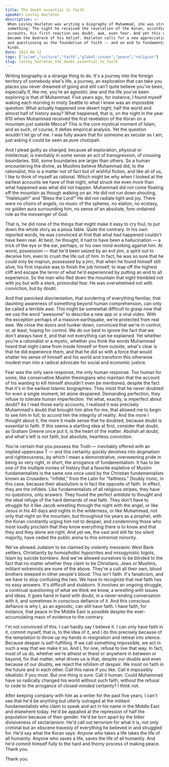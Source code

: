 ```yaml
---
title: The doubt essential to faith
speaker: Lesley Hazleton
description: >-
 When Lesley Hazleton was writing a biography of Muhammad, she was struck by
 something: The night he received the revelation of the Koran, according to early
 accounts, his first reaction was doubt, awe, even fear. And yet this experience
 became the bedrock of his belief. Hazleton calls for a new appreciation of doubt
 and questioning as the foundation of faith -- and an end to fundamentalism of all
 kinds.
date: 2013-06-12
tags: ["islam","culture","faith","global-issues","peace","religion"]
slug: lesley_hazleton_the_doubt_essential_to_faith
---
```


Writing biography is a strange thing to do. It's a journey into the foreign territory of
somebody else's life, a journey, an exploration that can take you places you never dreamed
of going and still can't quite believe you've been, especially if, like me, you're an
agnostic Jew and the life you've been exploring is that of Muhammad. Five years ago, for
instance, I found myself waking each morning in misty Seattle to what I knew was an
impossible question: What actually happened one desert night, half the world and almost
half of history away? What happened, that is, on the night in the year 610 when Muhammad
received the first revelation of the Koran on a mountain just outside Mecca? This is the
core mystical moment of Islam, and as such, of course, it defies empirical analysis. Yet
the question wouldn't let go of me. I was fully aware that for someone as secular as I am,
just asking it could be seen as pure chutzpah.

And I plead guilty as charged, because all exploration, physical or intellectual, is
inevitably in some sense an act of transgression, of crossing boundaries. Still, some
boundaries are larger than others. So a human encountering the divine, as Muslims believe
Muhammad did, to the rationalist, this is a matter not of fact but of wishful fiction, and
like all of us, I like to think of myself as rational. Which might be why when I looked at
the earliest accounts we have of that night, what struck me even more than what happened
was what did not happen. Muhammad did not come floating off the mountain as though walking
on air. He did not run down shouting, "Hallelujah!" and "Bless the Lord!" He did not
radiate light and joy. There were no choirs of angels, no music of the spheres, no
elation, no ecstasy, no golden aura surrounding him, no sense of an absolute,
fore-ordained role as the messenger of God.

That is, he did none of the things that might make it easy to cry foul, to put down the
whole story as a pious fable. Quite the contrary. In his own reported words, he was
convinced at first that what had happened couldn't have been real. At best, he thought, it
had to have been a hallucination — a trick of the eye or the ear, perhaps, or his own mind
working against him. At worst, possession — that he'd been seized by an evil jinn, a
spirit out to deceive him, even to crush the life out of him. In fact, he was so sure that
he could only be majnun, possessed by a jinn, that when he found himself still alive, his
first impulse was to finish the job himself, to leap off the highest cliff and escape the
terror of what he'd experienced by putting an end to all experience. So the man who fled
down the mountain that night trembled not with joy but with a stark, primordial fear. He
was overwhelmed not with conviction, but by doubt.

And that panicked disorientation, that sundering of everything familiar, that daunting
awareness of something beyond human comprehension, can only be called a terrible awe. This
might be somewhat difficult to grasp now that we use the word "awesome" to describe a new
app or a viral video. With the exception perhaps of a massive earthquake, we're protected
from real awe. We close the doors and hunker down, convinced that we're in control, or, at
least, hoping for control. We do our best to ignore the fact that we don't always have it,
and that not everything can be explained. Yet whether you're a rationalist or a mystic,
whether you think the words Muhammad heard that night came from inside himself or from
outside, what's clear is that he did experience them, and that he did so with a force that
would shatter his sense of himself and his world and transform this otherwise modest man
into a radical advocate for social and economic justice.

Fear was the only sane response, the only human response. Too human for some, like
conservative Muslim theologians who maintain that the account of his wanting to kill
himself shouldn't even be mentioned, despite the fact that it's in the earliest Islamic
biographies. They insist that he never doubted for even a single moment, let alone
despaired. Demanding perfection, they refuse to tolerate human imperfection. Yet what,
exactly, is imperfect about doubt? As I read those early accounts, I realized it was
precisely Muhammad's doubt that brought him alive for me, that allowed me to begin to see
him in full, to accord him the integrity of reality. And the more I thought about it, the
more it made sense that he doubted, because doubt is essential to faith. If this seems a
startling idea at first, consider that doubt, as Graham Greene once put it, is the heart
of the matter. Abolish all doubt, and what's left is not faith, but absolute, heartless
conviction.

You're certain that you possess the Truth — inevitably offered with an implied uppercase T
— and this certainty quickly devolves into dogmatism and righteousness, by which I mean a
demonstrative, overweening pride in being so very right, in short, the arrogance of
fundamentalism. It has to be one of the multiple ironies of history that a favorite
expletive of Muslim fundamentalists is the same one once used by the Christian
fundamentalists known as Crusaders: "infidel," from the Latin for "faithless." Doubly
ironic, in this case, because their absolutism is in fact the opposite of faith. In
effect, they are the infidels. Like fundamentalists of all religious stripes, they have no
questions, only answers. They found the perfect antidote to thought and the ideal refuge
of the hard demands of real faith. They don't have to struggle for it like Jacob wrestling
through the night with the angel, or like Jesus in his 40 days and nights in the
wilderness, or like Muhammad, not only that night on the mountain, but throughout his
years as a prophet, with the Koran constantly urging him not to despair, and condemning
those who most loudly proclaim that they know everything there is to know and that they
and they alone are right. And yet we, the vast and still far too silent majority, have
ceded the public arena to this extremist minority.

We've allowed Judaism to be claimed by violently messianic West Bank settlers,
Christianity by homophobic hypocrites and misogynistic bigots, Islam by suicide bombers.
And we've allowed ourselves to be blinded to the fact that no matter whether they claim to
be Christians, Jews or Muslims, militant extremists are none of the above. They're a cult
all their own, blood brothers steeped in other people's blood. This isn't faith. It's
fanaticism, and we have to stop confusing the two. We have to recognize that real faith
has no easy answers. It's difficult and stubborn. It involves an ongoing struggle, a
continual questioning of what we think we know, a wrestling with issues and ideas. It goes
hand in hand with doubt, in a never-ending conversation with it, and sometimes in
conscious defiance of it. And this conscious defiance is why I, as an agnostic, can still
have faith. I have faith, for instance, that peace in the Middle East is possible despite
the ever-accumulating mass of evidence to the contrary.

I'm not convinced of this. I can hardly say I believe it. I can only have faith in it,
commit myself, that is, to the idea of it, and I do this precisely because of the
temptation to throw up my hands in resignation and retreat into silence. Because despair is
self-fulfilling. If we call something impossible, we act in such a way that we make it so.
And I, for one, refuse to live that way. In fact, most of us do, whether we're atheist or
theist or anywhere in between or beyond, for that matter, what drives us is that, despite
our doubts and even because of our doubts, we reject the nihilism of despair. We insist on
faith in the future and in each other. Call this naive if you like. Call it impossibly
idealistic if you must. But one thing is sure: Call it human. Could Muhammad have so
radically changed his world without such faith, without the refusal to cede to the
arrogance of closed-minded certainty? I think not.

After keeping company with him as a writer for the past five years, I can't see that he'd
be anything but utterly outraged at the militant fundamentalists who claim to speak and
act in his name in the Middle East and elsewhere today. He'd be appalled at the repression
of half the population because of their gender. He'd be torn apart by the bitter
divisiveness of sectarianism. He'd call out terrorism for what it is, not only criminal
but an obscene travesty of everything he believed in and struggled for. He'd say what the
Koran says: Anyone who takes a life takes the life of all humanity. Anyone who saves a
life, saves the life of all humanity. And he'd commit himself fully to the hard and thorny
process of making peace. Thank you.

Thank you. 

<!--
ad_duration=3.33
event="TEDGlobal 2013"
external_start_time=0
intro_duration=11.82
is_subtitle_required="False"
is_talk_featured="True"
language="en"
language_swap="False"
native_language="en"
number_of_related_talks=6
number_of_speakers=1
number_of_subtitled_videos=32
number_of_tags=6
number_of_talk_download_languages=33
number_of_talk_more_resources=0
number_of_talk_recommendations=0
number_of_talks_take_actions=0
post_ad_duration=0.83
published_timestamp="2013-06-24 15:29:55"
recording_date="2013-06-12"
speaker_description="Writer, psychologist"
speaker_is_published=1
speaker_name="Lesley Hazleton"
talk_name="The doubt essential to faith"
talks_tags=["islam","culture","faith","global-issues","peace","religion"]
url_audio="https://download.ted.com/talks/LesleyHazleton_2013G.mp3?apikey=acme-roadrunner"
url_photo_speaker="https://pe.tedcdn.com/images/ted/10ea0061b6e2c60010aabec39cb5fa2b924b41b0_254x191.jpg"
url_photo_talk="https://pe.tedcdn.com/images/ted/8d7573e4831ee55e15c81a1786041de0487a3e00_1600x1200.jpg"
url_webpage="https://www.ted.com/talks/lesley_hazleton_the_doubt_essential_to_faith"
video_type_name="TED Stage Talk"
-->